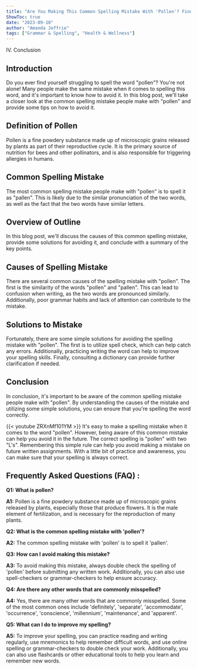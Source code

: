 ```yaml
---
title: "Are You Making This Common Spelling Mistake With 'Pollen'? Find Out Now!"
ShowToc: true 
date: "2023-09-10"
author: "Amanda Jeffrie" 
tags: ["Grammar & Spelling", "Health & Wellness"]
---
```

IV. Conclusion

## Introduction
Do you ever find yourself struggling to spell the word "pollen"? You're not alone! Many people make the same mistake when it comes to spelling this word, and it's important to know how to avoid it. In this blog post, we'll take a closer look at the common spelling mistake people make with "pollen" and provide some tips on how to avoid it. 

## Definition of Pollen
Pollen is a fine powdery substance made up of microscopic grains released by plants as part of their reproductive cycle. It is the primary source of nutrition for bees and other pollinators, and is also responsible for triggering allergies in humans. 

## Common Spelling Mistake
The most common spelling mistake people make with "pollen" is to spell it as "pallen". This is likely due to the similar pronunciation of the two words, as well as the fact that the two words have similar letters. 

## Overview of Outline
In this blog post, we'll discuss the causes of this common spelling mistake, provide some solutions for avoiding it, and conclude with a summary of the key points. 

## Causes of Spelling Mistake
There are several common causes of the spelling mistake with "pollen". The first is the similarity of the words "pollen" and "pallen". This can lead to confusion when writing, as the two words are pronounced similarly. Additionally, poor grammar habits and lack of attention can contribute to the mistake. 

## Solutions to Mistake
Fortunately, there are some simple solutions for avoiding the spelling mistake with "pollen". The first is to utilize spell check, which can help catch any errors. Additionally, practicing writing the word can help to improve your spelling skills. Finally, consulting a dictionary can provide further clarification if needed. 

## Conclusion
In conclusion, it's important to be aware of the common spelling mistake people make with "pollen". By understanding the causes of the mistake and utilizing some simple solutions, you can ensure that you're spelling the word correctly.

{{< youtube ZRXnMf101YM >}} 
It's easy to make a spelling mistake when it comes to the word "pollen". However, being aware of this common mistake can help you avoid it in the future. The correct spelling is "pollen" with two "L's". Remembering this simple rule can help you avoid making a mistake on future written assignments. With a little bit of practice and awareness, you can make sure that your spelling is always correct.

## Frequently Asked Questions (FAQ) :
**Q1: What is pollen?**

**A1:** Pollen is a fine powdery substance made up of microscopic grains released by plants, especially those that produce flowers. It is the male element of fertilization, and is necessary for the reproduction of many plants. 

**Q2: What is the common spelling mistake with 'pollen'?**

**A2:** The common spelling mistake with 'pollen' is to spell it 'pallen'. 

**Q3: How can I avoid making this mistake?**

**A3:** To avoid making this mistake, always double check the spelling of 'pollen' before submitting any written work. Additionally, you can also use spell-checkers or grammar-checkers to help ensure accuracy. 

**Q4: Are there any other words that are commonly misspelled?**

**A4:** Yes, there are many other words that are commonly misspelled. Some of the most common ones include 'definitely', 'separate', 'accommodate', 'occurrence', 'conscience', 'millennium', 'maintenance', and 'apparent'. 

**Q5: What can I do to improve my spelling?**

**A5:** To improve your spelling, you can practice reading and writing regularly, use mnemonics to help remember difficult words, and use online spelling or grammar-checkers to double check your work. Additionally, you can also use flashcards or other educational tools to help you learn and remember new words.





